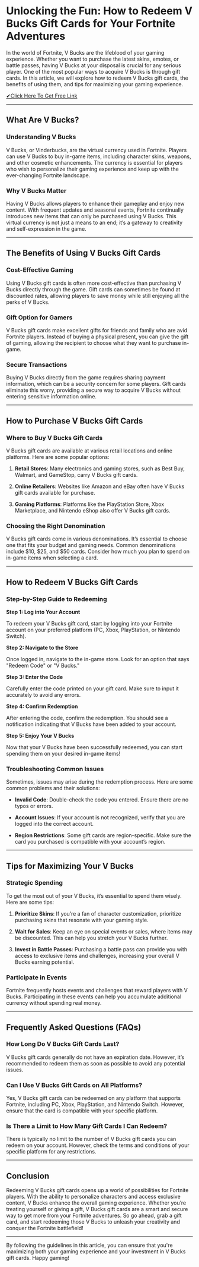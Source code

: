 # Unlocking the Fun: How to Redeem V Bucks Gift Cards for Your Fortnite Adventures

In the world of Fortnite, V Bucks are the lifeblood of your gaming experience. Whether you want to purchase the latest skins, emotes, or battle passes, having V Bucks at your disposal is crucial for any serious player. One of the most popular ways to acquire V Bucks is through gift cards. In this article, we will explore how to redeem V Bucks gift cards, the benefits of using them, and tips for maximizing your gaming experience.

[✔Click Here To Get Free Link](https://getfreelink.pro/Vbucks/)

---

## What Are V Bucks?

### Understanding V Bucks

V Bucks, or Vinderbucks, are the virtual currency used in Fortnite. Players can use V Bucks to buy in-game items, including character skins, weapons, and other cosmetic enhancements. The currency is essential for players who wish to personalize their gaming experience and keep up with the ever-changing Fortnite landscape.

### Why V Bucks Matter

Having V Bucks allows players to enhance their gameplay and enjoy new content. With frequent updates and seasonal events, Fortnite continually introduces new items that can only be purchased using V Bucks. This virtual currency is not just a means to an end; it’s a gateway to creativity and self-expression in the game.

---

## The Benefits of Using V Bucks Gift Cards

### Cost-Effective Gaming

Using V Bucks gift cards is often more cost-effective than purchasing V Bucks directly through the game. Gift cards can sometimes be found at discounted rates, allowing players to save money while still enjoying all the perks of V Bucks.

### Gift Option for Gamers

V Bucks gift cards make excellent gifts for friends and family who are avid Fortnite players. Instead of buying a physical present, you can give the gift of gaming, allowing the recipient to choose what they want to purchase in-game.

### Secure Transactions

Buying V Bucks directly from the game requires sharing payment information, which can be a security concern for some players. Gift cards eliminate this worry, providing a secure way to acquire V Bucks without entering sensitive information online.

---

## How to Purchase V Bucks Gift Cards

### Where to Buy V Bucks Gift Cards

V Bucks gift cards are available at various retail locations and online platforms. Here are some popular options:

1. **Retail Stores**: Many electronics and gaming stores, such as Best Buy, Walmart, and GameStop, carry V Bucks gift cards.

2. **Online Retailers**: Websites like Amazon and eBay often have V Bucks gift cards available for purchase.

3. **Gaming Platforms**: Platforms like the PlayStation Store, Xbox Marketplace, and Nintendo eShop also offer V Bucks gift cards.

### Choosing the Right Denomination

V Bucks gift cards come in various denominations. It’s essential to choose one that fits your budget and gaming needs. Common denominations include $10, $25, and $50 cards. Consider how much you plan to spend on in-game items when selecting a card.

---

## How to Redeem V Bucks Gift Cards

### Step-by-Step Guide to Redeeming

**Step 1: Log into Your Account**

To redeem your V Bucks gift card, start by logging into your Fortnite account on your preferred platform (PC, Xbox, PlayStation, or Nintendo Switch).

**Step 2: Navigate to the Store**

Once logged in, navigate to the in-game store. Look for an option that says "Redeem Code" or "V Bucks."

**Step 3: Enter the Code**

Carefully enter the code printed on your gift card. Make sure to input it accurately to avoid any errors.

**Step 4: Confirm Redemption**

After entering the code, confirm the redemption. You should see a notification indicating that V Bucks have been added to your account.

**Step 5: Enjoy Your V Bucks**

Now that your V Bucks have been successfully redeemed, you can start spending them on your desired in-game items!

### Troubleshooting Common Issues

Sometimes, issues may arise during the redemption process. Here are some common problems and their solutions:

- **Invalid Code**: Double-check the code you entered. Ensure there are no typos or errors.

- **Account Issues**: If your account is not recognized, verify that you are logged into the correct account.

- **Region Restrictions**: Some gift cards are region-specific. Make sure the card you purchased is compatible with your account’s region.

---

## Tips for Maximizing Your V Bucks

### Strategic Spending

To get the most out of your V Bucks, it’s essential to spend them wisely. Here are some tips:

1. **Prioritize Skins**: If you’re a fan of character customization, prioritize purchasing skins that resonate with your gaming style.

2. **Wait for Sales**: Keep an eye on special events or sales, where items may be discounted. This can help you stretch your V Bucks further.

3. **Invest in Battle Passes**: Purchasing a battle pass can provide you with access to exclusive items and challenges, increasing your overall V Bucks earning potential.

### Participate in Events

Fortnite frequently hosts events and challenges that reward players with V Bucks. Participating in these events can help you accumulate additional currency without spending real money.

---

## Frequently Asked Questions (FAQs)

### How Long Do V Bucks Gift Cards Last?

V Bucks gift cards generally do not have an expiration date. However, it’s recommended to redeem them as soon as possible to avoid any potential issues.

### Can I Use V Bucks Gift Cards on All Platforms?

Yes, V Bucks gift cards can be redeemed on any platform that supports Fortnite, including PC, Xbox, PlayStation, and Nintendo Switch. However, ensure that the card is compatible with your specific platform.

### Is There a Limit to How Many Gift Cards I Can Redeem?

There is typically no limit to the number of V Bucks gift cards you can redeem on your account. However, check the terms and conditions of your specific platform for any restrictions.

---

## Conclusion

Redeeming V Bucks gift cards opens up a world of possibilities for Fortnite players. With the ability to personalize characters and access exclusive content, V Bucks enhance the overall gaming experience. Whether you’re treating yourself or giving a gift, V Bucks gift cards are a smart and secure way to get more from your Fortnite adventures. So go ahead, grab a gift card, and start redeeming those V Bucks to unleash your creativity and conquer the Fortnite battlefield!

--- 

By following the guidelines in this article, you can ensure that you're maximizing both your gaming experience and your investment in V Bucks gift cards. Happy gaming!
